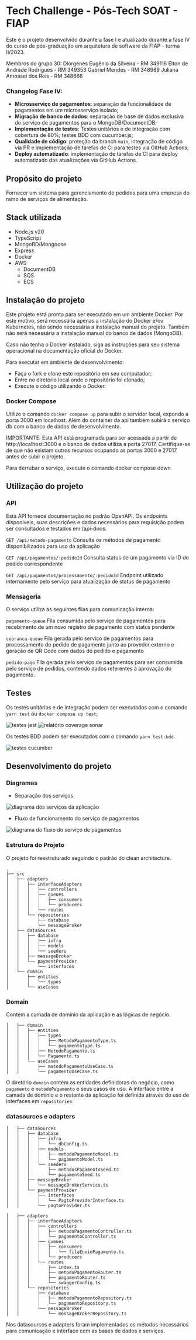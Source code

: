 # Tech Challenge - Pós-Tech SOAT - FIAP

Este é o projeto desenvolvido durante a fase I e atualizado durante a fase IV do curso de pós-graduação em arquitetura de software da FIAP - turma II/2023.

Membros do grupo 30:
Diórgenes Eugênio da Silveira - RM 349116
Elton de Andrade Rodrigues - RM 349353
Gabriel Mendes - RM 348989
Juliana Amoasei dos Reis - RM 348666

### Changelog Fase IV:
* **Microsserviço de pagamentos**: separação da funcionalidade de pagamentos em um microsserviço isolado;
* **Migração de banco de dados**: separação de base de dados exclusiva do serviço de pagamentos para o MongoDB/DocumentDB;
* **Implementação de testes**: Testes unitários e de integração com cobertura de 80%; testes BDD com cucumber.js;
* **Qualidade de código**: proteção da branch `main`, integração de código via PR e implementação de tarefas de CI para testes via GitHub Actions;
* **Deploy automatizado**: implementação de tarefas de CI para deploy automatizado das atualizações via GitHub Actions.


## Propósito do projeto

Fornecer um sistema para gerenciamento de pedidos para uma empresa do ramo de serviços de alimentação.

## Stack utilizada

* Node.js v20
* TypeScript 
* MongoBD/Mongoose
* Express
* Docker
* AWS
  * DocumentDB
  * SQS
  * ECS


## Instalação do projeto

Este projeto está pronto para ser executado em um ambiente Docker. Por este motivo, será necessária apenas a instalação do Docker e/ou Kubernetes, não sendo necessária a instalação manual do projeto. Também não será necessária a instalação manual do banco de dados (MongoDB).

Caso não tenha o Docker instalado, siga as instruções para seu sistema operacional na documentação oficial do Docker.

Para executar em ambiente de desenvolvimento:

* Faça o fork e clone este repositório em seu computador;
* Entre no diretório local onde o repositório foi clonado;
* Execute o código utilizando o Docker.

### Docker Compose

Utilize o comando `docker compose up` para subir o servidor local, expondo a porta 3000 em localhost. Além do container da api também subirá o serviço db com o banco de dados de desenvolvimento.

IMPORTANTE: Esta API está programada para ser acessada a partir de http://localhost:3000 e o banco de dados utiliza a porta 27017. Certifique-se de que não existam outros recursos ocupando as portas 3000 e 27017 antes de subir o projeto.

Para derrubar o serviço, execute o comando docker compose down.

## Utilização do projeto

### API

Esta API fornece documentação no padrão OpenAPI. Os endpoints disponíveis, suas descrições e dados necessários para requisição podem ser consultados e testados em /api-docs.

`GET /api/metodo-pagamento`
Consulta os métodos de pagamento disponibilizados para uso da aplicação

`GET /api/pagamentos/:pedidoId`
Consulta status de um pagamento via ID do pedido correspondente

`GET /api/pagamentos/processamento/:pedidoId`
Endpoint utilizado internamente pelo serviço para atualização de status de pagamento

### Mensageria

O serviço utiliza as seguintes filas para comunicação interna:

`pagamento-queue`
Fila consumida pelo serviço de pagamentos para recebimento de um novo registro de pagamento com status pendente

`cobranca-queue`
Fila gerada pelo serviço de pagamentos para processamento do pedido de pagamento junto ao provedor externo e geração de QR Code com dados do pedido e pagamento

`pedido-pago`
Fila gerada pelo serviço de pagamentos para ser consumida pelo serviço de pedidos, contendo dados referentes à aprovação do pagamento.


## Testes

Os testes unitários e de integração podem ser executados com o comando `yarn test` ou `docker compose up test`;

![testes jest](docs/testes-jest.png)
![relatório coverage sonar](docs/testes-sonar.png)

Os testes BDD podem ser executados com o comando `yarn test:bdd`.

![testes cucumber](docs/testes-bdd.png)


## Desenvolvimento do projeto

### Diagramas

- Separação dos serviços

![diagrama dos serviços da aplicação](docs/Tech_Challenge_-_Arquitetura.drawio.png)

- Fluxo de funcionamento do serviço de pagamentos

![diagrama do fluxo do serviço de pagamentos](docs/servico-pagamentos.png)

### Estrutura do Projeto

O projeto foi reestruturado seguindo o padrão do clean architecture. 

```shell
.
├── src
│   ├── adapters
│   │   ├── interfaceAdapters
│   │   │   ├── controllers
│   │   │   ├── queues
│   │   │   │   ├── consumers
│   │   │   │   └── producers
│   │   │   └── routes
│   │   └── repositories
│   │       ├── database
│   │       └── messageBroker
│   ├── dataSources
│   │   ├── database
│   │   │   ├── infra
│   │   │   ├── models
│   │   │   └── seeders
│   │   ├── messageBroker
│   │   └── paymentProvider
│   │       └── interfaces
│   └── domain
│       ├── entities
│       │   └── types
│       └── useCases
```

### Domain

Contém a camada de domínio da aplicação e as lógicas de negócio.

```shell
│   ├── domain
│   │   ├── entities
│   │   │   ├── types
│   │   │   │   ├── MetodoPagamentoType.ts
│   │   │   │   └── pagamentoType.ts
│   │   │   ├── MetodoPagamento.ts
│   │   │   └── Pagamento.ts
│   │   └── useCases
│   │       ├── metodoPagamentoUseCase.ts
│   │       └── pagamentoUseCase.ts
```

O diretório `domain` contém as entidades definidoras do negócio, como `pagamento` e `metodoPagamento` e seus casos de uso. A interface entre a camada de domínio e o restante da aplicação foi definida através do uso de interfaces em `repositories`.

### datasources e adapters

```shell
│   ├── dataSources
│   │   ├── database
│   │   │   ├── infra
│   │   │   │   └── dbConfig.ts
│   │   │   ├── models
│   │   │   │   ├── metodoPagamentoModel.ts
│   │   │   │   └── pagamentoModel.ts
│   │   │   └── seeders
│   │   │       ├── metodosPagamentoSeed.ts
│   │   │       └── pagamentoSeed.ts
│   │   ├── messageBroker
│   │   │   └── messageBrokerService.ts
│   │   └── paymentProvider
│   │       ├── interfaces
│   │       │   └── PagtoProviderInterface.ts
│   │       └── pagtoProvider.ts

│   ├── adapters
│   │   ├── interfaceAdapters
│   │   │   ├── controllers
│   │   │   │   ├── metodoPagamentoController.ts
│   │   │   │   └── pagamentoController.ts
│   │   │   ├── queues
│   │   │   │   ├── consumers
│   │   │   │   │   └── filaEnvioPagamento.ts
│   │   │   │   └── producers
│   │   │   └── routes
│   │   │       ├── index.ts
│   │   │       ├── metodoPagamentoRouter.ts
│   │   │       ├── pagamentoRouter.ts
│   │   │       └── swaggerConfig.ts
│   │   └── repositories
│   │       ├── database
│   │       │   ├── metodoPagamentoRepository.ts
│   │       │   └── pagamentoRepository.ts
│   │       └── messageBroker
│   │           └── messageBrokerRepository.ts
```
Nos datasources e adapters foram implementados os métodos necessários para comunicação e interface com as bases de dados e serviços. 